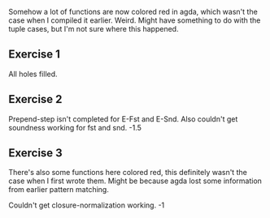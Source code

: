 Somehow a lot of functions are now colored red in agda, which wasn't the case when I compiled it earlier. Weird. Might have something to do with the tuple cases, but I'm not sure where this happened.

## Exercise 1
All holes filled.

## Exercise 2
Prepend-step isn't completed for E-Fst and E-Snd. Also couldn't get soundness working for fst and snd.
-1.5

## Exercise 3
There's also some functions here colored red, this definitely wasn't the case when I first wrote them. Might be because agda lost some information from earlier pattern matching.

Couldn't get closure-normalization working.
-1
